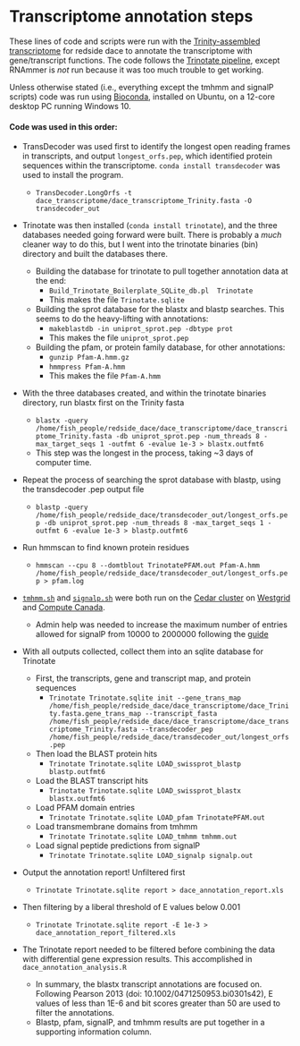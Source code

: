 # Transcriptome annotation steps

These lines of code and scripts were run with the [Trinity-assembled transcriptome](https://github.com/BioMatt/redside_dace_RNA/blob/master/shell_scripts/trinity_assembly_skylake.sh) for redside dace to annotate the transcriptome with gene/transcript functions. The code follows the [Trinotate pipeline](https://github.com/Trinotate/Trinotate.github.io/wiki/Software-installation-and-data-required), except RNAmmer is *not* run because it was too much trouble to get working. 

Unless otherwise stated (i.e., everything except the tmhmm and signalP scripts) code was run using [Bioconda](https://bioconda.github.io/user/install.html), installed on Ubuntu, on a 12-core desktop PC running Windows 10. 


#### Code was used in this order:
  - TransDecoder was used first to identify the longest open reading frames in transcripts, and output `longest_orfs.pep`, which identified protein sequences within the transcriptome. `conda install transdecoder` was used to install the program.  
    - `TransDecoder.LongOrfs -t dace_transcriptome/dace_transcriptome_Trinity.fasta -O transdecoder_out`  
  - Trinotate was then installed (`conda install trinotate`), and the three databases needed going forward were built. There is probably a *much* cleaner way to do this, but I went into the trinotate binaries (bin) directory and built the databases there.   
    - Building the database for trinotate to pull together annotation data at the end:  
      - `Build_Trinotate_Boilerplate_SQLite_db.pl  Trinotate`  
      - This makes the file `Trinotate.sqlite`  
    - Building the sprot database for the blastx and blastp searches. This seems to do the heavy-lifting with annotations:  
      - `makeblastdb -in uniprot_sprot.pep -dbtype prot`  
      - This makes the file `uniprot_sprot.pep`  
     - Building the pfam, or protein family database, for other annotations:  
        - `gunzip Pfam-A.hmm.gz`  
        - `hmmpress Pfam-A.hmm`  
        - This makes the file `Pfam-A.hmm`
        
  - With the three databases created, and within the trinotate binaries directory, run blastx first on the Trinity fasta  
    - `blastx -query /home/fish_people/redside_dace/dace_transcriptome/dace_transcriptome_Trinity.fasta -db uniprot_sprot.pep -num_threads 8 -max_target_seqs 1 -outfmt 6 -evalue 1e-3 > blastx.outfmt6`  
    - This step was the longest in the process, taking ~3 days of computer time.   
   - Repeat the process of searching the sprot database with blastp, using the transdecoder .pep output file  
     - `blastp -query /home/fish_people/redside_dace/transdecoder_out/longest_orfs.pep -db uniprot_sprot.pep -num_threads 8 -max_target_seqs 1 -outfmt 6 -evalue 1e-3 > blastp.outfmt6`  
   - Run hmmscan to find known protein residues  
     - `hmmscan --cpu 8 --domtblout TrinotatePFAM.out Pfam-A.hmm /home/fish_people/redside_dace/transdecoder_out/longest_orfs.pep > pfam.log`
   - [`tmhmm.sh`](https://github.com/BioMatt/redside_dace_RNA/blob/master/transcriptome_annotation/tmhmm.sh) and [`signalp.sh`](https://github.com/BioMatt/redside_dace_RNA/blob/master/transcriptome_annotation/signalp.sh) were both run on the [Cedar cluster](https://docs.computecanada.ca/wiki/Cedar) on [Westgrid](https://www.westgrid.ca/) and [Compute Canada](https://www.computecanada.ca/).  
      - Admin help was needed to increase the maximum number of entries allowed for signalP from 10000 to 2000000 following the [guide](https://github.com/Trinotate/Trinotate.github.io/wiki/Software-installation-and-data-required#signalp-v4-free-academic-download)
      
   - With all outputs collected, collect them into an sqlite database for Trinotate  
      - First, the transcripts, gene and transcript map, and protein sequences  
        - `Trinotate Trinotate.sqlite init --gene_trans_map /home/fish_people/redside_dace/dace_transcriptome/dace_Trinity.fasta.gene_trans_map --transcript_fasta /home/fish_people/redside_dace/dace_transcriptome/dace_transcriptome_Trinity.fasta --transdecoder_pep /home/fish_people/redside_dace/transdecoder_out/longest_orfs.pep`  
     - Then load the BLAST protein hits  
       - `Trinotate Trinotate.sqlite LOAD_swissprot_blastp blastp.outfmt6`  
     - Load the BLAST transcript hits  
        - `Trinotate Trinotate.sqlite LOAD_swissprot_blastx blastx.outfmt6`  
     - Load PFAM domain entries  
       - `Trinotate Trinotate.sqlite LOAD_pfam TrinotatePFAM.out`  
     - Load transmembrane domains from tmhmm  
       - `Trinotate Trinotate.sqlite LOAD_tmhmm tmhmm.out`  
     - Load signal peptide predictions from signalP  
       - `Trinotate Trinotate.sqlite LOAD_signalp signalp.out`  
      
   - Output the annotation report! Unfiltered first
     - `Trinotate Trinotate.sqlite report > dace_annotation_report.xls`
   - Then filtering by a liberal threshold of E values below 0.001 
     -  `Trinotate Trinotate.sqlite report -E 1e-3 > dace_annotation_report_filtered.xls`
     
   - The Trinotate report needed to be filtered before combining the data with differential gene expression results. This accomplished in `dace_annotation_analysis.R` 
     - In summary, the blastx transcript annotations are focused on. Following Pearson 2013 (doi: 10.1002/0471250953.bi0301s42), E values of less than 1E-6 and bit scores greater than 50 are used to filter the annotations.
     - Blastp, pfam, signalP, and tmhmm results are put together in a supporting information column.
